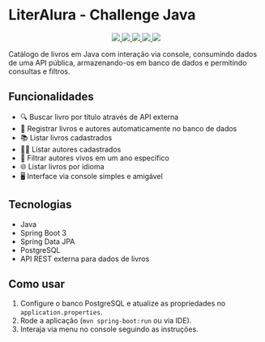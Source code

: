 # LiterAlura - Challenge Java

<p align="center">
     <a alt="Java" href="https://java.com" target="_blank">
        <img src="https://img.shields.io/badge/Java-v22.0.1-ED8B00.svg" />
    </a>
    <a alt="Spring Framework" href="https://spring.io/" target="_blank">
        <img src="https://img.shields.io/badge/Spring-v3.3.0-6DB33F.svg" />
    </a>
     <a alt="Maven" href="https://maven.apache.org/index.html" target="_blank">
        <img src="https://img.shields.io/badge/Maven-v4.0.0-CD2335.svg" />
    </a>
    <a alt="Jackson" href="https://github.com/FasterXML/jackson" target="_blank">
        <img src="https://img.shields.io/badge/Jackson-v2.17.0-36AAFD.svg" />
    </a>
    <a alt="PostgreSQL" href="https://postgresql.org" target="_blank">
        <img src="https://img.shields.io/badge/PostgreSQL-v.15.6-316192.svg" />
    </a>
</p>

Catálogo de livros em Java com interação via console, consumindo dados de uma API pública, armazenando-os em banco de dados e permitindo consultas e filtros.

## Funcionalidades

- 🔍 Buscar livro por título através de API externa
- 💾 Registrar livros e autores automaticamente no banco de dados
- 📚 Listar livros cadastrados
- 🧑‍💼 Listar autores cadastrados
- 📅 Filtrar autores vivos em um ano específico
- 🌐 Listar livros por idioma
- 🖥️ Interface via console simples e amigável

## Tecnologias

- Java
- Spring Boot 3
- Spring Data JPA
- PostgreSQL
- API REST externa para dados de livros

## Como usar

1. Configure o banco PostgreSQL e atualize as propriedades no `application.properties`.
2. Rode a aplicação (`mvn spring-boot:run` ou via IDE).
3. Interaja via menu no console seguindo as instruções.